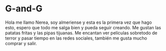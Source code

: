 # G-and-G
Hola me llamo Nerea, soy almeriense y esta es la primera vez que hago esto, espero que todo me salga bien y pueda seguir creando.
Me gustan las patatas fritas y las pipas tijuanas.
Me encantan ver películas sobretodo de terror y pasar tiempo en las redes sociales, también me gusta mucho comprar y salir.
